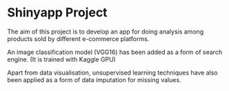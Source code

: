 # Shinyapp Project

The aim of this project is to develop an app for doing analysis among products sold by different e-commerce platforms.

An image classification model (VGG16) has been added as a form of search engine. (It is trained with Kaggle GPU)

Apart from data visualisation, unsupervised learning techniques have also been applied as a form of data imputation for missing values.
